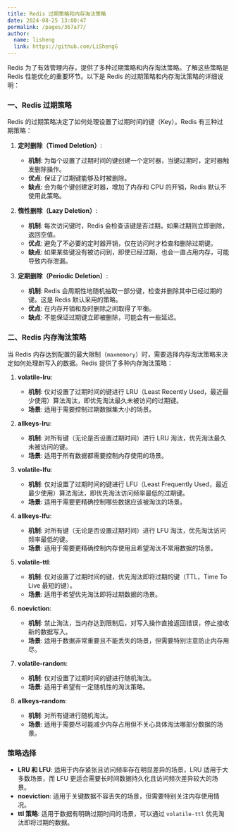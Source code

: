 ```yaml
---
title: Redis 过期策略和内存淘汰策略
date: 2024-08-25 13:00:47
permalink: /pages/367a77/
author: 
  name: lisheng
  link: https://github.com/LiShengG
---
```




Redis 为了有效管理内存，提供了多种过期策略和内存淘汰策略。了解这些策略是 Redis 性能优化的重要环节。以下是 Redis 的过期策略和内存淘汰策略的详细说明：

### 一、Redis 过期策略
Redis 的过期策略决定了如何处理设置了过期时间的键（Key）。Redis 有三种过期策略：

1. **定时删除（Timed Deletion）**:
   - **机制**: 为每个设置了过期时间的键创建一个定时器，当键过期时，定时器触发删除操作。
   - **优点**: 保证了过期键能够及时被删除。
   - **缺点**: 会为每个键创建定时器，增加了内存和 CPU 的开销，Redis 默认不使用此策略。

2. **惰性删除（Lazy Deletion）**:
   - **机制**: 每次访问键时，Redis 会检查该键是否过期，如果过期则立即删除，返回空值。
   - **优点**: 避免了不必要的定时器开销，仅在访问时才检查和删除过期键。
   - **缺点**: 如果某些键没有被访问到，即使已经过期，也会一直占用内存，可能导致内存泄漏。

3. **定期删除（Periodic Deletion）**:
   - **机制**: Redis 会周期性地随机抽取一部分键，检查并删除其中已经过期的键。这是 Redis 默认采用的策略。
   - **优点**: 在内存开销和及时删除之间取得了平衡。
   - **缺点**: 不能保证过期键立即被删除，可能会有一些延迟。

### 二、Redis 内存淘汰策略
当 Redis 内存达到配置的最大限制（`maxmemory`）时，需要选择内存淘汰策略来决定如何处理新写入的数据。Redis 提供了多种内存淘汰策略：

1. **volatile-lru**:
   - **机制**: 仅对设置了过期时间的键进行 LRU（Least Recently Used，最近最少使用）算法淘汰，即优先淘汰最久未被访问的过期键。
   - **场景**: 适用于需要控制过期数据集大小的场景。

2. **allkeys-lru**:
   - **机制**: 对所有键（无论是否设置过期时间）进行 LRU 淘汰，优先淘汰最久未被访问的键。
   - **场景**: 适用于所有数据都需要控制内存使用的场景。

3. **volatile-lfu**:
   - **机制**: 仅对设置了过期时间的键进行 LFU（Least Frequently Used，最近最少使用）算法淘汰，即优先淘汰访问频率最低的过期键。
   - **场景**: 适用于需要更精确控制哪些数据应该被淘汰的场景。

4. **allkeys-lfu**:
   - **机制**: 对所有键（无论是否设置过期时间）进行 LFU 淘汰，优先淘汰访问频率最低的键。
   - **场景**: 适用于需要更精确控制内存使用且希望淘汰不常用数据的场景。

5. **volatile-ttl**:
   - **机制**: 仅对设置了过期时间的键，优先淘汰即将过期的键（TTL，Time To Live 最短的键）。
   - **场景**: 适用于希望优先淘汰即将过期数据的场景。

6. **noeviction**:
   - **机制**: 禁止淘汰，当内存达到限制后，对写入操作直接返回错误，停止接收新的数据写入。
   - **场景**: 适用于数据非常重要且不能丢失的场景，但需要特别注意防止内存用尽。

7. **volatile-random**:
   - **机制**: 仅对设置了过期时间的键进行随机淘汰。
   - **场景**: 适用于希望有一定随机性的淘汰策略。

8. **allkeys-random**:
   - **机制**: 对所有键进行随机淘汰。
   - **场景**: 适用于需要尽可能减少内存占用但不关心具体淘汰哪部分数据的场景。

### **策略选择**
- **LRU 和 LFU**: 适用于内存紧张且访问频率存在明显差异的场景，LRU 适用于大多数场景，而 LFU 更适合需要长时间数据持久化且访问频次差异较大的场景。
- **noeviction**: 适用于关键数据不容丢失的场景，但需要特别关注内存使用情况。
- **ttl 策略**: 适用于数据有明确过期时间的场景，可以通过 `volatile-ttl` 优先淘汰即将过期的数据。

